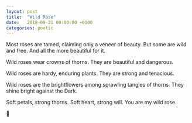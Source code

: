 ```yaml
---
layout: post
title:  "Wild Rose"
date:   2018-09-21 00:00:00 +0100
categories: poetic
---
```

Most roses are tamed, claiming only a veneer of beauty. But some are wild and free. And all the more beautiful for it. 

Wild roses wear crowns of thorns.
They are beautiful and dangerous.

Wild roses are hardy, enduring plants.
They are strong and tenacious.

Wild roses are the brightflowers among sprawling tangles of thorns.
They shine bright against the Dark.

Soft petals, strong thorns. Soft heart, strong will. You are my wild rose.

🌹
